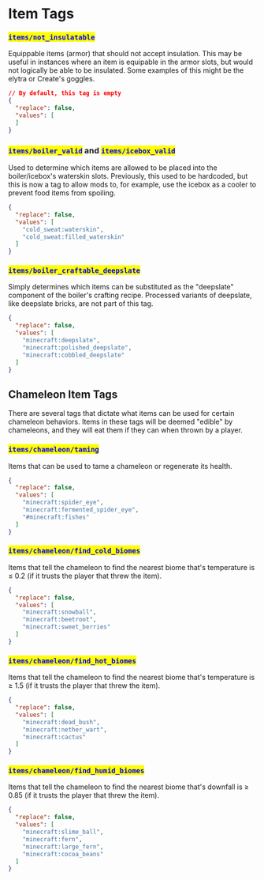 # Item Tags

### <mark style="color:blue;">`items/not_insulatable`</mark>

Equippable items (armor) that should not accept insulation. This may be useful in instances where an item is equipable in the armor slots, but would not logically be able to be insulated. Some examples of this might be the elytra or Create's goggles.

```json
// By default, this tag is empty
{
  "replace": false,
  "values": [
  ]
}
```

### <mark style="color:blue;">`items/boiler_valid`</mark> and <mark style="color:blue;">`items/icebox_valid`</mark>

Used to determine which items are allowed to be placed into the boiler/icebox's waterskin slots. Previously, this used to be hardcoded, but this is now a tag to allow mods to, for example, use the icebox as a cooler to prevent food items from spoiling.

```json
{
  "replace": false,
  "values": [
    "cold_sweat:waterskin",
    "cold_sweat:filled_waterskin"
  ]
}
```

### <mark style="color:blue;">`items/boiler_craftable_deepslate`</mark>

Simply determines which items can be substituted as the "deepslate" component of the boiler's crafting recipe. Processed variants of deepslate, like deepslate bricks, are not part of this tag.

```json
{
  "replace": false,
  "values": [
    "minecraft:deepslate",
    "minecraft:polished_deepslate",
    "minecraft:cobbled_deepslate"
  ]
}
```



## Chameleon Item Tags

There are several tags that dictate what items can be used for certain chameleon behaviors. Items in these tags will be deemed "edible" by chameleons, and they will eat them if they can when thrown by a player.

### <mark style="color:blue;">`items/chameleon/taming`</mark>

Items that can be used to tame a chameleon or regenerate its health.

```json
{
  "replace": false,
  "values": [
    "minecraft:spider_eye",
    "minecraft:fermented_spider_eye",
    "#minecraft:fishes"
  ]
}
```

### <mark style="color:blue;">`items/chameleon/find_cold_biomes`</mark>

Items that tell the chameleon to find the nearest biome that's temperature is ≤ 0.2 (if it trusts the player that threw the item).

```json
{
  "replace": false,
  "values": [
    "minecraft:snowball",
    "minecraft:beetroot",
    "minecraft:sweet_berries"
  ]
}
```

### <mark style="color:blue;">`items/chameleon/find_hot_biomes`</mark>

Items that tell the chameleon to find the nearest biome that's temperature is ≥ 1.5 (if it trusts the player that threw the item).

```json
{
  "replace": false,
  "values": [
    "minecraft:dead_bush",
    "minecraft:nether_wart",
    "minecraft:cactus"
  ]
}
```

### <mark style="color:blue;">`items/chameleon/find_humid_biomes`</mark>

Items that tell the chameleon to find the nearest biome that's downfall is ≥ 0.85 (if it trusts the player that threw the item).

```json
{
  "replace": false,
  "values": [
    "minecraft:slime_ball",
    "minecraft:fern",
    "minecraft:large_fern",
    "minecraft:cocoa_beans"
  ]
}

```
